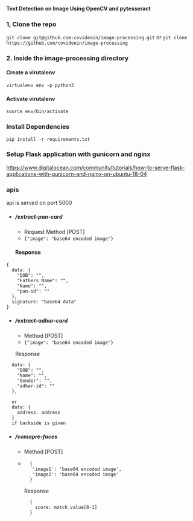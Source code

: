 #### Text Detection on Image Using OpenCV and pytesseract

### 1, Clone the repo
``` git clone git@github.com:covideoin/image-processing.git ``` or
``` git clone https://github.com/covideoin/image-processing ```

### 2. Inside the image-processing directory

#### Create a virutalenv
``` virtualenv env -p python3 ```

#### Activate virutalenv

```source env/bin/activate```


### Install Dependencies
``` pip install -r requirements.txt ```

### Setup Flask application with gunicorn and nginx
https://www.digitalocean.com/community/tutorials/how-to-serve-flask-applications-with-gunicorn-and-nginx-on-ubuntu-18-04


### apis
api is served on port 5000
- ##### /extract-pan-card
    - Request Method [POST]
    - ```{"image": "base64 encoded image"}```

    #### Response
```
{
  data: {
    "DOB": "",
    "Fathers Name": "",
    "Name": "",
    "pan-id": ""
  },
  signature: "base64 data"
}
```

- ##### /extract-adhar-card
    - Method [POST]
    - ```{"image": "base64 encoded image"}```

    Response
```
  data: {
    "DOB": "",
    "Name": "",
    "Gender": "",
    "adhar-id": ""
  },

  or
  data: {
    address: address
  }
  if backside is given
```

- ##### /comapre-faces
    - Method [POST]
    - ```
        {
         'image1': 'base64 encoded image',
         'image2': 'base64 encoded image'
        }
        ```

      Response
      ```
        {
          score: match_value[0-1]
        }
      ```
